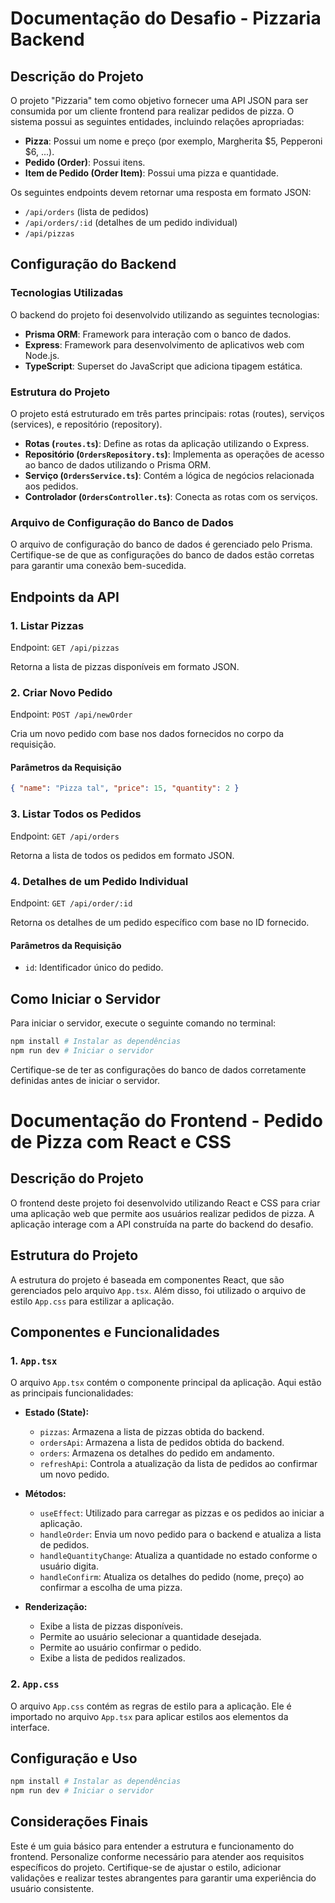 # Documentação do Desafio - Pizzaria Backend

## Descrição do Projeto

O projeto "Pizzaria" tem como objetivo fornecer uma API JSON para ser consumida por um cliente frontend para realizar pedidos de pizza. O sistema possui as seguintes entidades, incluindo relações apropriadas:

- **Pizza**: Possui um nome e preço (por exemplo, Margherita $5, Pepperoni $6, ...).
- **Pedido (Order)**: Possui itens.
- **Item de Pedido (Order Item)**: Possui uma pizza e quantidade.

Os seguintes endpoints devem retornar uma resposta em formato JSON:

- `/api/orders` (lista de pedidos)
- `/api/orders/:id` (detalhes de um pedido individual)
- `/api/pizzas` 

## Configuração do Backend

### Tecnologias Utilizadas

O backend do projeto foi desenvolvido utilizando as seguintes tecnologias:

- **Prisma ORM**: Framework para interação com o banco de dados.
- **Express**: Framework para desenvolvimento de aplicativos web com Node.js.
- **TypeScript**: Superset do JavaScript que adiciona tipagem estática.

### Estrutura do Projeto

O projeto está estruturado em três partes principais: rotas (routes), serviços (services), e repositório (repository).

- **Rotas (`routes.ts`)**: Define as rotas da aplicação utilizando o Express.
- **Repositório (`OrdersRepository.ts`)**: Implementa as operações de acesso ao banco de dados utilizando o Prisma ORM.
- **Serviço (`OrdersService.ts`)**: Contém a lógica de negócios relacionada aos pedidos.
- **Controlador (`OrdersController.ts`)**: Conecta as rotas com os serviços.

### Arquivo de Configuração do Banco de Dados

O arquivo de configuração do banco de dados é gerenciado pelo Prisma. Certifique-se de que as configurações do banco de dados estão corretas para garantir uma conexão bem-sucedida.
## Endpoints da API

### 1. Listar Pizzas

Endpoint: `GET /api/pizzas`

Retorna a lista de pizzas disponíveis em formato JSON.

### 2. Criar Novo Pedido

Endpoint: `POST /api/newOrder`

Cria um novo pedido com base nos dados fornecidos no corpo da requisição.

#### Parâmetros da Requisição

```json
{ "name": "Pizza tal", "price": 15, "quantity": 2 }
```

### 3. Listar Todos os Pedidos

Endpoint: `GET /api/orders`

Retorna a lista de todos os pedidos em formato JSON.

### 4. Detalhes de um Pedido Individual

Endpoint: `GET /api/order/:id`

Retorna os detalhes de um pedido específico com base no ID fornecido.

#### Parâmetros da Requisição

- `id`: Identificador único do pedido.

## Como Iniciar o Servidor

Para iniciar o servidor, execute o seguinte comando no terminal:

``` bash
npm install # Instalar as dependências
npm run dev # Iniciar o servidor
```

Certifique-se de ter as configurações do banco de dados corretamente definidas antes de iniciar o servidor.


# Documentação do Frontend - Pedido de Pizza com React e CSS

## Descrição do Projeto

O frontend deste projeto foi desenvolvido utilizando React e CSS para criar uma aplicação web que permite aos usuários realizar pedidos de pizza. A aplicação interage com a API construída na parte do backend do desafio.

## Estrutura do Projeto

A estrutura do projeto é baseada em componentes React, que são gerenciados pelo arquivo `App.tsx`. Além disso, foi utilizado o arquivo de estilo `App.css` para estilizar a aplicação.

## Componentes e Funcionalidades

### 1. **`App.tsx`**

O arquivo `App.tsx` contém o componente principal da aplicação. Aqui estão as principais funcionalidades:

- **Estado (State):**
    
    - `pizzas`: Armazena a lista de pizzas obtida do backend.
    - `ordersApi`: Armazena a lista de pedidos obtida do backend.
    - `orders`: Armazena os detalhes do pedido em andamento.
    - `refreshApi`: Controla a atualização da lista de pedidos ao confirmar um novo pedido.
- **Métodos:**
    
    - `useEffect`: Utilizado para carregar as pizzas e os pedidos ao iniciar a aplicação.
    - `handleOrder`: Envia um novo pedido para o backend e atualiza a lista de pedidos.
    - `handleQuantityChange`: Atualiza a quantidade no estado conforme o usuário digita.
    - `handleConfirm`: Atualiza os detalhes do pedido (nome, preço) ao confirmar a escolha de uma pizza.
- **Renderização:**
    
    - Exibe a lista de pizzas disponíveis.
    - Permite ao usuário selecionar a quantidade desejada.
    - Permite ao usuário confirmar o pedido.
    - Exibe a lista de pedidos realizados.

### 2. **`App.css`**

O arquivo `App.css` contém as regras de estilo para a aplicação. Ele é importado no arquivo `App.tsx` para aplicar estilos aos elementos da interface.

## Configuração e Uso

```bash
npm install # Instalar as dependências
npm run dev # Iniciar o servidor
```

## Considerações Finais

Este é um guia básico para entender a estrutura e funcionamento do frontend. Personalize conforme necessário para atender aos requisitos específicos do projeto. Certifique-se de ajustar o estilo, adicionar validações e realizar testes abrangentes para garantir uma experiência do usuário consistente.